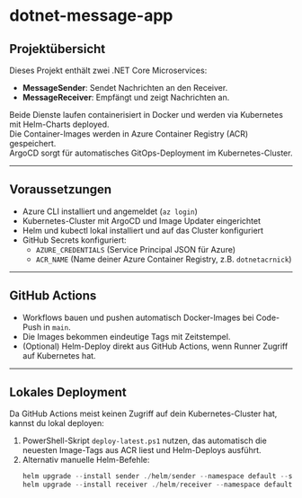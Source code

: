 # dotnet-message-app

## Projektübersicht
Dieses Projekt enthält zwei .NET Core Microservices:  
- **MessageSender**: Sendet Nachrichten an den Receiver.  
- **MessageReceiver**: Empfängt und zeigt Nachrichten an.  

Beide Dienste laufen containerisiert in Docker und werden via Kubernetes mit Helm-Charts deployed.  
Die Container-Images werden in Azure Container Registry (ACR) gespeichert.  
ArgoCD sorgt für automatisches GitOps-Deployment im Kubernetes-Cluster.

---

## Voraussetzungen
- Azure CLI installiert und angemeldet (`az login`)  
- Kubernetes-Cluster mit ArgoCD und Image Updater eingerichtet  
- Helm und kubectl lokal installiert und auf das Cluster konfiguriert  
- GitHub Secrets konfiguriert:  
  - `AZURE_CREDENTIALS` (Service Principal JSON für Azure)  
  - `ACR_NAME` (Name deiner Azure Container Registry, z.B. `dotnetacrnick`)

---

## GitHub Actions
- Workflows bauen und pushen automatisch Docker-Images bei Code-Push in `main`.  
- Die Images bekommen eindeutige Tags mit Zeitstempel.  
- (Optional) Helm-Deploy direkt aus GitHub Actions, wenn Runner Zugriff auf Kubernetes hat.

---

## Lokales Deployment
Da GitHub Actions meist keinen Zugriff auf dein Kubernetes-Cluster hat, kannst du lokal deployen:

1. PowerShell-Skript `deploy-latest.ps1` nutzen, das automatisch die neuesten Image-Tags aus ACR liest und Helm-Deploys ausführt.  
2. Alternativ manuelle Helm-Befehle:  
   ```powershell
   helm upgrade --install sender ./helm/sender --namespace default --set image.tag=DEIN_TAG
   helm upgrade --install receiver ./helm/receiver --namespace default --set image.tag=DEIN_TAG
